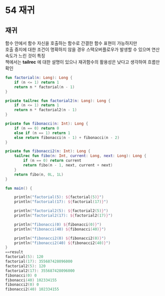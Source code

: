 # 54 재귀

## 재귀
함수 안에서 함수 자신을 호출하는 함수로 간결한 함수 표현이 가능하지만  
호출 중지에 대한 조건이 명확하지 않을 경우 스택오버플로우가 발생할 수 있으며 연산속도가 느린 것이 특징  
책에서는 <span><b>tailrec</b></span> 에 대한 설명이 있으나 재귀함수의 활용성은 낮다고 생각하여 흐름만 확인

```kotlin
fun factorial(n: Long): Long {
    if (n <= 1) return 1
    return n * factorial(n - 1)
}

private tailrec fun factorial2(n: Long): Long {
    if (n <= 1) return 1
    return n * factorial2(n - 1)
}

private fun fibonacci(n: Int): Long {
    if (n == 0) return 0
    else if (n == 1) return 1
    else return fibonacci(n - 1) + fibonacci(n - 2)
}

private fun fibonacci2(n: Int): Long {
    tailrec fun fibo(n: Int, current: Long, next: Long): Long {
        if (n == 0) return current
        return fibo(n - 1, next, current + next)
    }
    return fibo(n, 0L, 1L)
}

fun main() {

    println("factorial(5): ${factorial(5)}")
    println("factorial(17): ${factorial(17)}")

    println("factorial2(5): ${factorial2(5)}")
    println("factorial2(17): ${factorial2(17)}")

    println("fibonacci(0) ${fibonacci(0)}")
    println("fibonacci(40) ${fibonacci(40)}")

    println("fibonacci2(0) ${fibonacci2(0)}")
    println("fibonacci2(40) ${fibonacci2(40)}")
}
==result
factorial(5): 120
factorial(17): 355687428096000
factorial2(5): 120
factorial2(17): 355687428096000
fibonacci(0) 0
fibonacci(40) 102334155
fibonacci2(0) 0
fibonacci2(40) 102334155
```